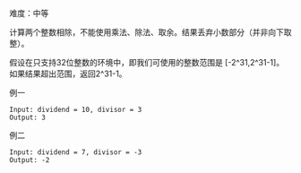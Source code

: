 难度：中等

计算两个整数相除，不能使用乘法、除法、取余。结果丢弃小数部分（并非向下取整）。

假设在只支持32位整数的环境中，即我们可使用的整数范围是 [-2^31,2^31-1]。如果结果超出范围，返回2^31-1。

例一
````
Input: dividend = 10, divisor = 3
Output: 3
````

例二
````
Input: dividend = 7, divisor = -3
Output: -2
````

